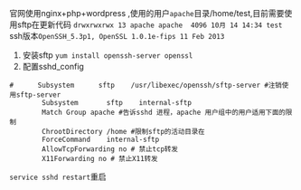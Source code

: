 官网使用nginx+php+wordpress ,使用的用户`apache`目录/home/test,目前需要使用sftp在更新代码
`drwxrwxrwx 13 apache apache  4096 10月 14 14:34 test`
ssh版本`OpenSSH_5.3p1, OpenSSL 1.0.1e-fips 11 Feb 2013`
1. 安装sftp
`yum install openssh-server openssl`
2. 配置sshd_config
```
#      Subsystem      sftp    /usr/libexec/openssh/sftp-server #注销使用sftp-server
        Subsystem       sftp    internal-sftp
        Match Group apache #告诉sshd 进程，apache 用户组中的用户适用下面的限制
        ChrootDirectory /home #限制sftp的活动目录在
        ForceCommand    internal-sftp
        AllowTcpForwarding no # 禁止tcp转发
        X11Forwarding no # 禁止X11转发
```
`service sshd restart`重启
